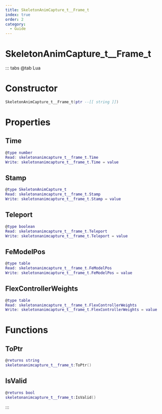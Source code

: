 ```yaml
---
title: SkeletonAnimCapture_t__Frame_t
index: true
order: 2
category:
  - Guide
---
```


# SkeletonAnimCapture_t__Frame_t

::: tabs
@tab Lua
# Constructor
```lua
SkeletonAnimCapture_t__Frame_t(ptr --[[ string ]])
```
# Properties
## Time 
```lua
@type number
Read: skeletonanimcapture_t__frame_t.Time
Write: skeletonanimcapture_t__frame_t.Time = value
```
## Stamp 
```lua
@type SkeletonAnimCapture_t
Read: skeletonanimcapture_t__frame_t.Stamp
Write: skeletonanimcapture_t__frame_t.Stamp = value
```
## Teleport 
```lua
@type boolean
Read: skeletonanimcapture_t__frame_t.Teleport
Write: skeletonanimcapture_t__frame_t.Teleport = value
```
## FeModelPos 
```lua
@type table
Read: skeletonanimcapture_t__frame_t.FeModelPos
Write: skeletonanimcapture_t__frame_t.FeModelPos = value
```
## FlexControllerWeights 
```lua
@type table
Read: skeletonanimcapture_t__frame_t.FlexControllerWeights
Write: skeletonanimcapture_t__frame_t.FlexControllerWeights = value
```
# Functions
## ToPtr
```lua
@returns string
skeletonanimcapture_t__frame_t:ToPtr()
```
## IsValid
```lua
@returns bool
skeletonanimcapture_t__frame_t:IsValid()
```

:::